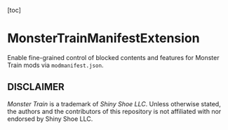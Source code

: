 

[toc]

# MonsterTrainManifestExtension

Enable fine-grained control of blocked contents and features for Monster Train mods via `modmanifest.json`.

## DISCLAIMER

*Monster Train* is a trademark of *Shiny Shoe LLC*. Unless otherwise stated, the authors and the contributors of this repository is not affiliated with nor endorsed by Shiny Shoe LLC.

